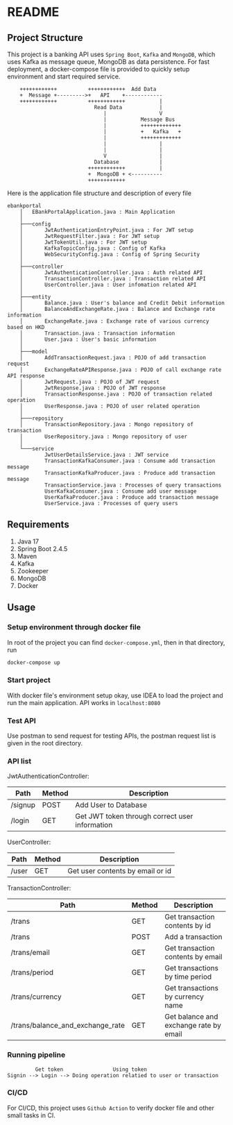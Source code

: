 

# README

## Project Structure

This project is a banking API uses `Spring Boot`, `Kafka` and `MongoDB`, which uses Kafka as message queue, MongoDB as data persistence. For fast deployment, a docker-compose file is provided to quickly setup environment and start required service.

```
    ++++++++++++          ++++++++++++  Add Data
    +  Message +--------->+   API    +------------
    ++++++++++++          ++++++++++++           |
                            Read Data            |
                               |                 V 
                               |           Message Bus
                               |           +++++++++++++
                               |           +   Kafka   +
                               |           +++++++++++++
                               |                 |
                               |                 |
                               V                 |
                            Database             |
                          ++++++++++++           |
                          +  MongoDB + <----------
                          ++++++++++++
```

Here is the application file structure and description of every file

```
ebankportal
    │   EBankPortalApplication.java : Main Application
    │
    ├───config
    │       JwtAuthenticationEntryPoint.java : For JWT setup
    │       JwtRequestFilter.java : For JWT setup
    │       JwtTokenUtil.java : For JWT setup
    │       KafkaTopicConfig.java : Config of Kafka
    │       WebSecurityConfig.java : Config of Spring Security
    │
    ├───controller
    │       JwtAuthenticationController.java : Auth related API
    │       TransactionController.java : Transaction related API
    │       UserController.java : User infomation related API
    │
    ├───entity
    │       Balance.java : User's balance and Credit Debit information
    │       BalanceAndExchangeRate.java : Balance and Exchange rate information
    │       ExchangeRate.java : Exchange rate of various currency based on HKD
    │       Transaction.java : Transaction information
    │       User.java : User's basic information
    │
    ├───model
    │       AddTransactionRequest.java : POJO of add transaction request
    │       ExchangeRateAPIResponse.java : POJO of call exchange rate API response
    │       JwtRequest.java : POJO of JWT request
    │       JwtResponse.java : POJO of JWT response
    │       TransactionResponse.java : POJO of transaction related operation
    │       UserResponse.java : POJO of user related operation
    │
    ├───repository
    │       TransactionRepository.java : Mongo repository of transaction
    │       UserRepository.java : Mongo repository of user
    │
    └───service
            JwtUserDetailsService.java : JWT service
            TransactionKafkaConsumer.java : Consume add transaction message
            TransactionKafkaProducer.java : Produce add transaction message
            TransactionService.java : Processes of query transactions
            UserKafkaConsumer.java : Consume add user message
            UserKafkaProducer.java : Produce add transaction message
            UserService.java : Processes of query users
```

## Requirements 

1. Java 17
2. Spring Boot 2.4.5
3. Maven
4. Kafka
5. Zookeeper
6. MongoDB
7. Docker

## Usage

### Setup environment through docker file

In root of the project you can find `docker-compose.yml`, then in that directory, run

```sh
docker-compose up
```

### Start project

With docker file's environment setup okay, use IDEA to load the project and run the main application. API works in `localhost:8080`

### Test API

Use postman to send request for testing APIs, the postman request list is given in the root directory.

### API list

JwtAuthenticationController:

| Path    | Method | Description                                    |
| ------- | ------ | ---------------------------------------------- |
| /signup | POST   | Add User to Database                           |
| /login  | GET    | Get JWT token through correct user information |

UserController:

| Path  | Method | Description                      |
| ----- | ------ | -------------------------------- |
| /user | GET    | Get user contents by email or id |

TransactionController:

| Path                             | Method | Description                            |
| -------------------------------- | ------ | -------------------------------------- |
| /trans                           | GET    | Get transaction contents by id         |
| /trans                           | POST   | Add a transaction                      |
| /trans/email                     | GET    | Get transaction contents by email      |
| /trans/period                    | GET    | Get transactions by time period        |
| /trans/currency                  | GET    | Get transactions by currency name      |
| /trans/balance_and_exchange_rate | GET    | Get balance and exchange rate by email |

### Running pipeline

```
         Get token                Using token
Signin --> Login --> Doing operation relatied to user or transaction
```

### CI/CD

For CI/CD, this project uses `Github Action` to  verify docker file and other small tasks in CI.